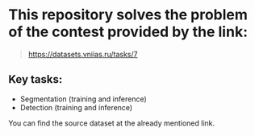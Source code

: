 # This repository solves the problem of the contest provided by the link:

> https://datasets.vniias.ru/tasks/7

## Key tasks:

- Segmentation (training and inference)
- Detection (training and inference)

You can find the source dataset at the already mentioned link.